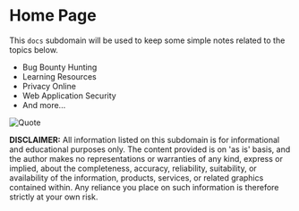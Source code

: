 # Home Page

This `docs` subdomain will be used to keep some simple notes related to the topics below.  

* Bug Bounty Hunting
* Learning Resources
* Privacy Online
* Web Application Security
* And more...

![Quote](../images/cyber-security-quotes_Martina-Navratilova.jpg)  

**DISCLAIMER:** All information listed on this subdomain is for informational and educational purposes only. The content provided is on 'as is' basis, and the author makes no representations or warranties of any kind, express or implied, about the completeness, accuracy, reliability, suitability, or availability of the information, products, services, or related graphics contained within. Any reliance you place on such information is therefore strictly at your own risk.  
